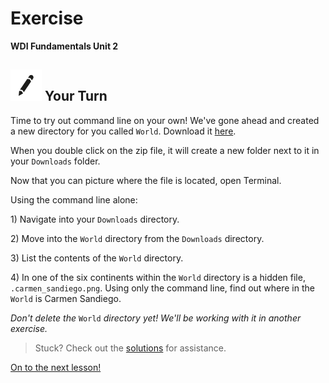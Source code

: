 # Exercise

**WDI Fundamentals Unit 2**

## ![Your Turn](../../.gitbook/assets/exercise.png) Your Turn

Time to try out command line on your own! We've gone ahead and created a new directory for you called `World`. Download it [here](http://generalassembly.github.io/prework/assets/activity/World.zip).

When you double click on the zip file, it will create a new folder next to it in your `Downloads` folder.

Now that you can picture where the file is located, open Terminal.

Using the command line alone:

1\) Navigate into your `Downloads` directory.

2\) Move into the `World` directory from the `Downloads` directory.

3\) List the contents of the `World` directory.

4\) In one of the six continents within the `World` directory is a hidden file, `.carmen_sandiego.png`. Using only the command line, find out where in the `World` is Carmen Sandiego.

_Don't delete the_ `World` _directory yet! We'll be working with it in another exercise._

> Stuck? Check out the [solutions](../../exercise-solutions.md#navigating-the-command-line) for assistance.

[On to the next lesson!](../controlling-files-with-command-line/)

